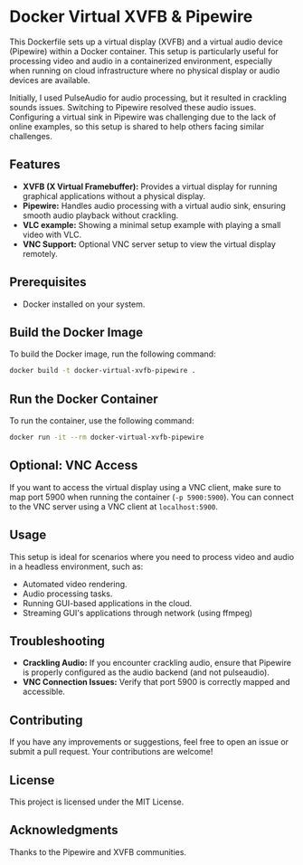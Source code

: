 # Docker Virtual XVFB & Pipewire

This Dockerfile sets up a virtual display (XVFB) and a virtual audio device (Pipewire) within a Docker container. This setup is particularly useful for processing video and audio in a containerized environment, especially when running on cloud infrastructure where no physical display or audio devices are available.

Initially, I used PulseAudio for audio processing, but it resulted in crackling sounds issues. Switching to Pipewire resolved these audio issues. Configuring a virtual sink in Pipewire was challenging due to the lack of online examples, so this setup is shared to help others facing similar challenges.

## Features
- **XVFB (X Virtual Framebuffer):** Provides a virtual display for running graphical applications without a physical display.
- **Pipewire:** Handles audio processing with a virtual audio sink, ensuring smooth audio playback without crackling.
- **VLC example:** Showing a minimal setup example with playing a small video with VLC.
- **VNC Support:** Optional VNC server setup to view the virtual display remotely.

## Prerequisites
- Docker installed on your system.

## Build the Docker Image
To build the Docker image, run the following command:

```bash
docker build -t docker-virtual-xvfb-pipewire .
```

## Run the Docker Container
To run the container, use the following command:

```bash
docker run -it --rm docker-virtual-xvfb-pipewire
```

## Optional: VNC Access
If you want to access the virtual display using a VNC client, make sure to map port 5900 when running the container (`-p 5900:5900`). You can connect to the VNC server using a VNC client at `localhost:5900`.

## Usage
This setup is ideal for scenarios where you need to process video and audio in a headless environment, such as:

- Automated video rendering.
- Audio processing tasks.
- Running GUI-based applications in the cloud.
- Streaming GUI's applications through network (using ffmpeg)

## Troubleshooting
- **Crackling Audio:** If you encounter crackling audio, ensure that Pipewire is properly configured as the audio backend (and not pulseaudio).
- **VNC Connection Issues:** Verify that port 5900 is correctly mapped and accessible.

## Contributing
If you have any improvements or suggestions, feel free to open an issue or submit a pull request. Your contributions are welcome!

## License
This project is licensed under the MIT License.

## Acknowledgments
Thanks to the Pipewire and XVFB communities.

